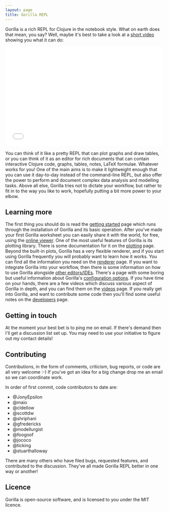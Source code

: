 ```yaml
---
layout: page
title: Gorilla REPL
---
```


Gorilla is a rich REPL for Clojure in the notebook style. What on earth does that mean, you say? Well, maybe it's best
to take a look at a [short video](https://vimeo.com/87118206) showing you what it can do:

<iframe src="//player.vimeo.com/video/87118206" width="500" height="313" frameborder="0" webkitallowfullscreen
mozallowfullscreen allowfullscreen></iframe>

You can think of it like a pretty REPL that can plot graphs and draw tables, or you can think of it as an editor for
rich documents that
can contain interactive Clojure code, graphs, tables, notes, LaTeX formulae. Whatever works for you! One of the main
aims is to make it lightweight enough that you can use it day-to-day instead of the command-line REPL, but also offer
the power to perform and document complex data analysis and modelling tasks. Above all else, Gorilla tries not to
dictate your workflow, but rather to fit in to the way you like to work, hopefully putting a bit more power to your
elbow.

<!-- <img src="public/images/screenshot.png" alt="Screenshot" style="width: 700px;"/> -->

## Learning more

The first thing you should do is read the [getting started](/start.html) page which runs through the installation of
Gorilla and its basic operation. After you've made your first Gorilla worksheet you can easily share it with the world,
for free, using the [online viewer](/viewer.html). One of the most useful features of Gorilla is its plotting library.
There is some documentation for it on the [plotting](/plotting.html) page. Beyond the built-in plots, Gorilla has a very
flexible renderer, and if you start using Gorilla frequently you
will probably want to learn how it works. You can find all the information you need on the [renderer](/renderer.html)
page. If you want to integrate Gorilla into your workflow, then there is some information on how to use Gorilla
alongside [other editors/IDEs](/editors.html). There's a page with some boring but useful information about Gorilla's
[configuration options](/configuration.html). If you have time on your hands, there are a few videos which
discuss various aspect of Gorilla in depth, and you can find them on the
[videos](/videos.html) page. If you really get into Gorilla, and want to contribute some code then you'll find some
useful notes on the [developers](/developers.html) page.

## Getting in touch

At the moment your best bet is to ping me on email. If there's demand then I'll get a discussion list set up. You may
need to use your initiative to figure out my contact details!

## Contributing

Contributions, in the form of comments, criticism, bug reports, or code are all very welcome :-) If you've got an idea
for a big change drop me an email so we can coordinate work.

In order of first commit, code contributors to date are:

- @JonyEpsilon
- @maio
- @cldellow
- @scottdw
- @shriphani
- @gfredericks
- @modellurgist
- @foogoof
- @jococo
- @ticking
- @stuarthalloway

There are many others who have filed bugs, requested features, and contributed to the discussion. They've all made Gorilla REPL better in one way or another!

## Licence

Gorilla is open-source software, and is licensed to you under the MIT licence.

